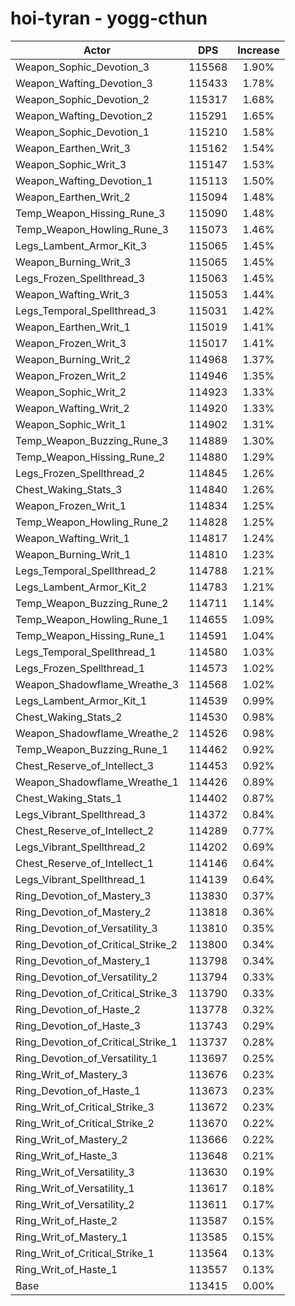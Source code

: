 # hoi-tyran - yogg-cthun
| Actor | DPS | Increase |
|---|:---:|:---:|
|Weapon_Sophic_Devotion_3|115568|1.90%|
|Weapon_Wafting_Devotion_3|115433|1.78%|
|Weapon_Sophic_Devotion_2|115317|1.68%|
|Weapon_Wafting_Devotion_2|115291|1.65%|
|Weapon_Sophic_Devotion_1|115210|1.58%|
|Weapon_Earthen_Writ_3|115162|1.54%|
|Weapon_Sophic_Writ_3|115147|1.53%|
|Weapon_Wafting_Devotion_1|115113|1.50%|
|Weapon_Earthen_Writ_2|115094|1.48%|
|Temp_Weapon_Hissing_Rune_3|115090|1.48%|
|Temp_Weapon_Howling_Rune_3|115073|1.46%|
|Legs_Lambent_Armor_Kit_3|115065|1.45%|
|Weapon_Burning_Writ_3|115065|1.45%|
|Legs_Frozen_Spellthread_3|115063|1.45%|
|Weapon_Wafting_Writ_3|115053|1.44%|
|Legs_Temporal_Spellthread_3|115031|1.42%|
|Weapon_Earthen_Writ_1|115019|1.41%|
|Weapon_Frozen_Writ_3|115017|1.41%|
|Weapon_Burning_Writ_2|114968|1.37%|
|Weapon_Frozen_Writ_2|114946|1.35%|
|Weapon_Sophic_Writ_2|114923|1.33%|
|Weapon_Wafting_Writ_2|114920|1.33%|
|Weapon_Sophic_Writ_1|114902|1.31%|
|Temp_Weapon_Buzzing_Rune_3|114889|1.30%|
|Temp_Weapon_Hissing_Rune_2|114880|1.29%|
|Legs_Frozen_Spellthread_2|114845|1.26%|
|Chest_Waking_Stats_3|114840|1.26%|
|Weapon_Frozen_Writ_1|114834|1.25%|
|Temp_Weapon_Howling_Rune_2|114828|1.25%|
|Weapon_Wafting_Writ_1|114817|1.24%|
|Weapon_Burning_Writ_1|114810|1.23%|
|Legs_Temporal_Spellthread_2|114788|1.21%|
|Legs_Lambent_Armor_Kit_2|114783|1.21%|
|Temp_Weapon_Buzzing_Rune_2|114711|1.14%|
|Temp_Weapon_Howling_Rune_1|114655|1.09%|
|Temp_Weapon_Hissing_Rune_1|114591|1.04%|
|Legs_Temporal_Spellthread_1|114580|1.03%|
|Legs_Frozen_Spellthread_1|114573|1.02%|
|Weapon_Shadowflame_Wreathe_3|114568|1.02%|
|Legs_Lambent_Armor_Kit_1|114539|0.99%|
|Chest_Waking_Stats_2|114530|0.98%|
|Weapon_Shadowflame_Wreathe_2|114526|0.98%|
|Temp_Weapon_Buzzing_Rune_1|114462|0.92%|
|Chest_Reserve_of_Intellect_3|114453|0.92%|
|Weapon_Shadowflame_Wreathe_1|114426|0.89%|
|Chest_Waking_Stats_1|114402|0.87%|
|Legs_Vibrant_Spellthread_3|114372|0.84%|
|Chest_Reserve_of_Intellect_2|114289|0.77%|
|Legs_Vibrant_Spellthread_2|114202|0.69%|
|Chest_Reserve_of_Intellect_1|114146|0.64%|
|Legs_Vibrant_Spellthread_1|114139|0.64%|
|Ring_Devotion_of_Mastery_3|113830|0.37%|
|Ring_Devotion_of_Mastery_2|113818|0.36%|
|Ring_Devotion_of_Versatility_3|113810|0.35%|
|Ring_Devotion_of_Critical_Strike_2|113800|0.34%|
|Ring_Devotion_of_Mastery_1|113798|0.34%|
|Ring_Devotion_of_Versatility_2|113794|0.33%|
|Ring_Devotion_of_Critical_Strike_3|113790|0.33%|
|Ring_Devotion_of_Haste_2|113778|0.32%|
|Ring_Devotion_of_Haste_3|113743|0.29%|
|Ring_Devotion_of_Critical_Strike_1|113737|0.28%|
|Ring_Devotion_of_Versatility_1|113697|0.25%|
|Ring_Writ_of_Mastery_3|113676|0.23%|
|Ring_Devotion_of_Haste_1|113673|0.23%|
|Ring_Writ_of_Critical_Strike_3|113672|0.23%|
|Ring_Writ_of_Critical_Strike_2|113670|0.22%|
|Ring_Writ_of_Mastery_2|113666|0.22%|
|Ring_Writ_of_Haste_3|113648|0.21%|
|Ring_Writ_of_Versatility_3|113630|0.19%|
|Ring_Writ_of_Versatility_1|113617|0.18%|
|Ring_Writ_of_Versatility_2|113611|0.17%|
|Ring_Writ_of_Haste_2|113587|0.15%|
|Ring_Writ_of_Mastery_1|113585|0.15%|
|Ring_Writ_of_Critical_Strike_1|113564|0.13%|
|Ring_Writ_of_Haste_1|113557|0.13%|
|Base|113415|0.00%|
